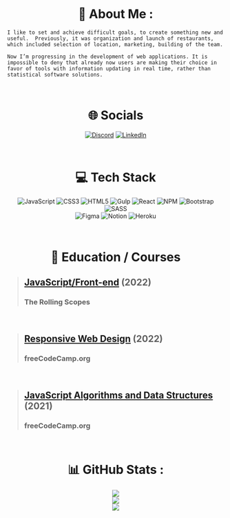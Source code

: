 <h1 align="center">💫 About Me : </h1>

    I like to set and achieve difficult goals, to create something new and useful.  Previously, it was organization and launch of restaurants, which included selection of location, marketing, building of the team.

    Now I’m progressing in the development of web applications. It is impossible to deny that already now users are making their choice in favor of tools with information updating in real time, rather than statistical software solutions.
    
<br>

<h1 align="center">🌐 Socials</h1>

<div style="text-align: center">

[![Discord](https://img.shields.io/badge/Discord-%237289DA.svg?logo=discord&logoColor=white)](https://discord.com/users/ycarpenter) [![LinkedIn](https://img.shields.io/badge/LinkedIn-%230077B5.svg?logo=linkedin&logoColor=white)](https://linkedin.com/in/y-carpenter) 
</div>
<br>

<h1 align="center">💻 Tech Stack</h1>
<div style="text-align: center">

![JavaScript](https://img.shields.io/badge/javascript-%23323330.svg?style=for-the-badge&logo=javascript&logoColor=%23F7DF1E)
![CSS3](https://img.shields.io/badge/css3-%231572B6.svg?style=for-the-badge&logo=css3&logoColor=white) 
![HTML5](https://img.shields.io/badge/html5-%23E34F26.svg?style=for-the-badge&logo=html5&logoColor=white) 
![Gulp](https://img.shields.io/badge/GULP-%23CF4647.svg?style=for-the-badge&logo=gulp&logoColor=white)
![React](https://img.shields.io/badge/react-%2320232a.svg?style=for-the-badge&logo=react&logoColor=%2361DAFB) 
![NPM](https://img.shields.io/badge/NPM-%23000000.svg?style=for-the-badge&logo=npm&logoColor=white)
![Bootstrap](https://img.shields.io/badge/bootstrap-%23563D7C.svg?style=for-the-badge&logo=bootstrap&logoColor=white) 
![SASS](https://img.shields.io/badge/SASS-hotpink.svg?style=for-the-badge&logo=SASS&logoColor=white) 	
![Figma](https://img.shields.io/badge/figma-%23F24E1E.svg?style=for-the-badge&logo=figma&logoColor=white) 
![Notion](https://img.shields.io/badge/Notion-%23000000.svg?style=for-the-badge&logo=notion&logoColor=white) 
![Heroku](https://img.shields.io/badge/heroku-%23430098.svg?style=for-the-badge&logo=heroku&logoColor=white)
</div>

<br>

<h1 align="center">💫 Education / Courses</h1>

> ## [JavaScript/Front-end](https://rs.school/js/) (2022)
> ### The Rolling Scopes 

<br>

> ## [Responsive Web Design](https://www.freecodecamp.org/certification/yurii-mr/responsive-web-design) (2022)
> ### freeCodeCamp.org

<br>

> ## [JavaScript Algorithms and Data Structures](https://www.freecodecamp.org/certification/yurii-mr/javascript-algorithms-and-data-structures) (2021)
> ### freeCodeCamp.org

<br>

<h1 align="center">📊 GitHub Stats :</h1>
<div style="text-align: center">

![](https://github-readme-stats.vercel.app/api?username=ycarpenter&theme=dark&hide_border=true&include_all_commits=false&count_private=false)<br/>
![](https://github-readme-streak-stats.herokuapp.com/?user=ycarpenter&theme=dark&hide_border=true)<br/>
![](https://github-readme-stats.vercel.app/api/top-langs/?username=ycarpenter&theme=dark&hide_border=true&include_all_commits=false&count_private=false&layout=compact)
</div>